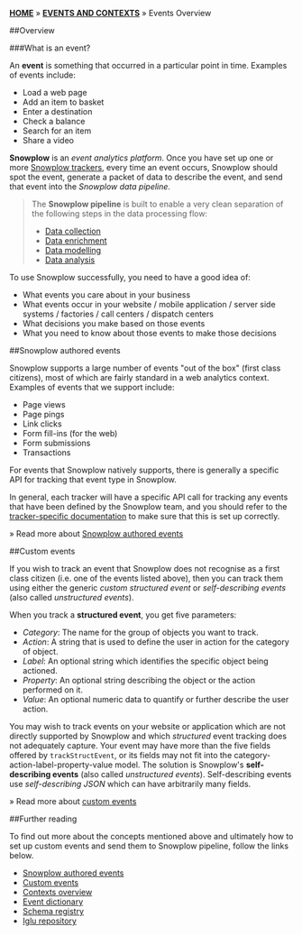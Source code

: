 [**HOME**](Home) » [**EVENTS AND CONTEXTS**](Events-and-Contexts) » Events Overview

##Overview

###What is an event?

An **event** is something that occurred in a particular point in time. Examples of events include:

- Load a web page
- Add an item to basket
- Enter a destination
- Check a balance
- Search for an item
- Share a video

**Snowplow** is an *event analytics platform*. Once you have set up one or more [Snowplow trackers](Setting-up-a-tracker), every time an event occurs, Snowplow should spot the event, generate a packet of data to describe the event, and send that event into the *Snowplow data pipeline*.


> The **Snowplow pipeline** is built to enable a very clean separation of the following steps in the data processing flow:
> 
> - [Data collection](setting-up-a-collector)
> - [Data enrichment](setting-up-enrich)
> - [Data modelling](getting-started-with-data-modeling)
> - [Data analysis](getting-started-analyzing-snowplow-data)

To use Snowplow successfully, you need to have a good idea of:

- What events you care about in your business
- What events occur in your website / mobile application / server side systems / factories / call centers / dispatch centers
- What decisions you make based on those events
- What you need to know about those events to make those decisions

##Snowplow authored events

Snowplow supports a large number of events "out of the box" (first class citizens), most of which are fairly standard in a web analytics context. Examples of events that we support include:

- Page views
- Page pings
- Link clicks
- Form fill-ins (for the web)
- Form submissions
- Transactions

For events that Snowplow natively supports, there is generally a specific API for tracking that event type in Snowplow. 

In general, each tracker will have a specific API call for tracking any events that have been defined by the Snowplow team, and you should refer to the [tracker-specific documentation](trackers) to make sure that this is set up correctly.

» Read more about [Snowplow authored events](Snowplow-authored-events)

##Custom events

If you wish to track an event that Snowplow does not recognise as a first class citizen (i.e. one of the events listed above), then you can track them using either the generic *custom structured event* or *self-describing events* (also called *unstructured events*). 

When you track a **structured event**, you get five parameters:

- *Category*: The name for the group of objects you want to track.
- *Action*: A string that is used to define the user in action for the category of object.
- *Label*: An optional string which identifies the specific object being actioned.
- *Property*: An optional string describing the object or the action performed on it.
- *Value*: An optional numeric data to quantify or further describe the user action.

You may wish to track events on your website or application which are not directly supported by Snowplow and which *structured* event tracking does not adequately capture. Your event may have more than the five fields offered by `trackStructEvent`, or its fields may not fit into the category-action-label-property-value model. The solution is Snowplow's **self-describing events** (also called *unstructured events*). Self-describing events use *self-describing JSON* which can have arbitrarily many fields.

» Read more about [custom events](Custom-events)

##Further reading

To find out more about the concepts mentioned above and ultimately how to set up custom events and send them to Snowplow pipeline, follow the links below.

- [Snowplow authored events](Snowplow-authored-events)
- [Custom events](Custom-events)
- [Contexts overview](Contexts-overview)
- [Event dictionary](Event-dictionary)
- [Schema registry](Schema-registry)
- [Iglu repository](Iglu-repository)
